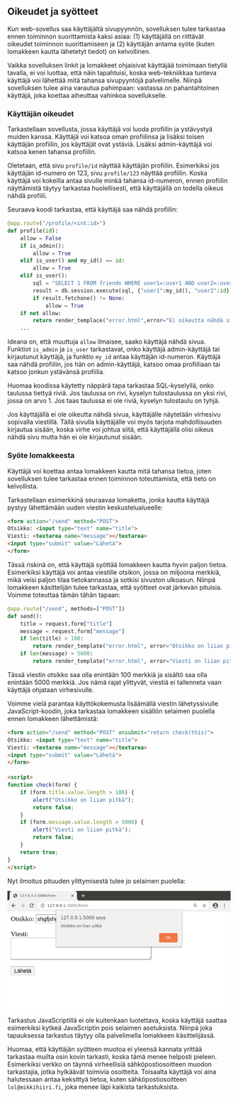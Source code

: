 ## Oikeudet ja syötteet

Kun web-sovellus saa käyttäjältä sivupyynnön, sovelluksen tulee tarkastaa ennen toiminnon suorittamista kaksi asiaa: (1) käyttäjällä on riittävät oikeudet toiminnon suorittamiseen ja (2) käyttäjän antama syöte (kuten lomakkeen kautta lähetetyt tiedot) on kelvollinen.

Vaikka sovelluksen linkit ja lomakkeet ohjaisivat käyttäjää toimimaan tietyllä tavalla, ei voi luottaa, että näin tapahtuisi, koska web-tekniikkaa tunteva käyttäjä voi lähettää mitä tahansa sivupyyntöjä palvelimelle. Niinpä sovelluksen tulee aina varautua pahimpaan: vastassa on pahantahtoinen käyttäjä, joka koettaa aiheuttaa vahinkoa sovellukselle.

### Käyttäjän oikeudet

Tarkastellaan sovellusta, jossa käyttäjä voi luoda profiilin ja ystävystyä muiden kanssa. Käyttäjä voi katsoa oman profiilinsa ja lisäksi toisen käyttäjän profiilin, jos käyttäjät ovat ystäviä. Lisäksi admin-käyttäjä voi katsoa kenen tahansa profiilin.

Oletetaan, että sivu `profile/id` näyttää käyttäjän profiilin. Esimerkiksi jos käyttäjän id-numero on 123, sivu `profile/123` näyttää profiilin. Koska käyttäjä voi kokeilla antaa sivulle minkä tahansa id-numeron, ennen profiilin näyttämistä täytyy tarkastaa huolellisesti, että käyttäjällä on todella oikeus nähdä profiili.

Seuraava koodi tarkastaa, että käyttäjä saa nähdä profiilin:

```python
@app.route("/profile/<int:id>")
def profile(id):
    allow = False
    if is_admin():
        allow = True
    elif is_user() and my_id() == id:
        allow = True
    elif is_user():
        sql = "SELECT 1 FROM friends WHERE user1=:user1 AND user2=:user2"
        result = db.session.execute(sql, {"user1":my_id(), "user2":id})
        if result.fetchone() != None:
            allow = True
    if not allow:
        return render_templace("error.html",error="Ei oikeutta nähdä sivua")
    ...
```

Ideana on, että muuttuja `allow` ilmaisee, saako käyttäjä nähdä sivua. Funktiot `is_admin` ja `is_user` tarkastavat, onko käyttäjä admin-käyttäjä tai kirjautunut käyttäjä, ja funktio `my_id` antaa käyttäjän id-numeron. Käyttäjä saa nähdä profiilin, jos hän on admin-käyttäjä, katsoo omaa profiiliaan tai katsoo jonkun ystävänsä profiilia.

Huomaa koodissa käytetty näppärä tapa tarkastaa SQL-kyselyllä, onko taulussa tiettyä riviä. Jos taulussa on rivi, kyselyn tulostaulussa on yksi rivi, jossa on arvo 1. Jos taas taulussa ei ole riviä, kyselyn tulostaulu on tyhjä.

Jos käyttäjällä ei ole oikeutta nähdä sivua, käyttäjälle näytetään virhesivu sopivalla viestillä. Tällä sivulla käyttäjälle voi myös tarjota mahdollisuuden kirjautua sisään, koska virhe voi johtua siitä, että käyttäjällä olisi oikeus nähdä sivu mutta hän ei ole kirjautunut sisään.

### Syöte lomakkeesta

Käyttäjä voi koettaa antaa lomakkeen kautta mitä tahansa tietoa, joten sovelluksen tulee tarkastaa ennen toiminnon toteuttamista, että tieto on kelvollista.

Tarkastellaan esimerkkinä seuraavaa lomaketta, jonka kautta käyttäjä pystyy lähettämään uuden viestin keskustelualueelle:

```html
<form action="/send" method="POST">
Otsikko: <input type="text" name="title">
Viesti: <textarea name="message"></textarea>
<input type="submit" value="Lähetä">
</form>
```

Tässä riskinä on, että käyttäjä syöttää lomakkeen kautta hyvin paljon tietoa. Esimerkiksi käyttäjä voi antaa viestille otsikon, jossa on miljoona merkkiä, mikä veisi paljon tilaa tietokannassa ja sotkisi sivuston ulkoasun. Niinpä lomakkeen käsittelijän tulee tarkastaa, että syötteet ovat järkevän pituisia. Voimme toteuttaa tämän tähän tapaan:

```python
@app.route("/send", methods=["POST"])
def send():
    title = request.form["title"]
    message = request.form["message"]
    if len(title) > 100:
        return render_template("error.html", error="Otsikko on liian pitkä")
    if len(message) > 5000:
        return render_template("error.html", error="Viesti on liian pitkä")
```

Tässä viestin otsikko saa olla enintään 100 merkkiä ja sisältö saa olla enintään 5000 merkkiä. Jos nämä rajat ylittyvät, viestiä ei tallenneta vaan käyttäjä ohjataan virhesivulle.

Voimme vielä parantaa käyttökokemusta lisäämällä viestin lähetyssivulle JavaScript-koodin, joka tarkastaa lomakkeen sisällön selaimen puolella ennen lomakkeen lähettämistä:

```html
<form action="/send" method="POST" onsubmit="return check(this)">
Otsikko: <input type="text" name="title">
Viesti: <textarea name="message"></textarea>
<input type="submit" value="Lähetä">
</form>

<script>
function check(form) {
    if (form.title.value.length > 100) {
        alert("Otsikko on liian pitkä");
        return false;
    }
    if (form.message.value.length > 5000) {
        alert("Viesti on liian pitkä");
        return false;
    }
    return true;
}
</script>
```

Nyt ilmoitus pituuden ylittymisestä tulee jo selaimen puolella:

<img class="screenshot" src="img/alert.png">

Tarkastus JavaScriptillä ei ole kuitenkaan luotettava, koska käyttäjä saattaa esimerkiksi kytkeä JavaScriptin pois selaimen asetuksista. Niinpä joka tapauksessa tarkastus täytyy olla palvelimella lomakkeen käsittelijässä.

Huomaa, että käyttäjän syötteen muotoa ei yleensä kannata yrittää tarkastaa muilta osin kovin tarkasti, koska tämä menee helposti pieleen. Esimerkiksi verkko on täynnä virheellisiä sähköpostiosoitteen muodon tarkastajia, jotka hylkäävät toimivia osoitteita. Toisaalta käyttäjä voi aina halutessaan antaa keksittyä tietoa, kuten sähköpostiosoitteen `lol@mikkihiiri.fi`, joka menee läpi kaikista tarkastuksista.
